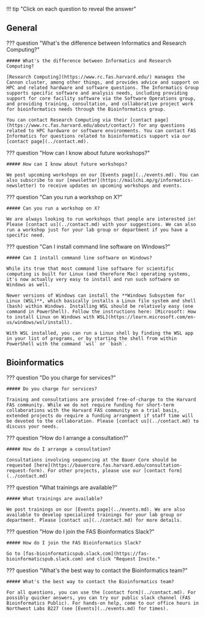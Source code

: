 <style>
/* FAQ styles */
    details > h5 {
        display: none;
    }
    article h3 {
        display: none;
    }
    summary {
        font-size: larger;
    }
</style>

!!! tip "Click on each question to reveal the answer"

## General

??? question "What's the difference between Informatics and Research Computing?"

    ##### What's the difference between Informatics and Research Computing?

    [Research Computing](https://www.rc.fas.harvard.edu/) manages the Cannon cluster, among other things, and provides advice and support on HPC and related hardware and software questions. The Informatics Group supports specific software and analysis needs, including providing support for core facility software via the Software Operations group, and providing training, consultation, and collaborative project work for bioinformatics needs through the Bioinformatics group. 

    You can contact Research Computing via their [contact page](https://www.rc.fas.harvard.edu/about/contact/) for any questions related to HPC hardware or software environments. You can contact FAS Informatics for questions related to bioinformatics support via our [contact page](../contact.md).
??? question "How can I know about future workshops?"

    ##### How can I know about future workshops?

    We post upcoming workshops on our [Events page](../events.md). You can also subscribe to our [newsletter](https://mailchi.mp/g/informatics-newsletter) to receive updates on upcoming workshops and events.

??? question "Can you run a workshop on X?"

    ##### Can you run a workshop on X?

    We are always looking to run workshops that people are interested in! Please [contact us](../contact.md) with your suggestions. We can also run a workshop just for your lab group or department if you have a specific need.

??? question "Can I install command line software on Windows?"

    ##### Can I install command line software on Windows?

    While its true that most command line software for scientific computing is built for Linux (and therefore Mac) operating systems, it's now actually very easy to install and run such software on Windows as well.

    Newer versions of Windows can install the **Windows Subsystem for Linux (WSL)**, which basically installs a Linux file system and shell (bash) within Windows. Installing WSL should be relatively easy (one command in PowerShell). Follow the instructions here: [Microsoft: How to install Linux on Windows with WSL](https://learn.microsoft.com/en-us/windows/wsl/install).

    With WSL installed, you can run a Linux shell by finding the WSL app in your list of programs, or by starting the shell from within PowerShell with the command `wsl` or `bash`.

## Bioinformatics

??? question "Do you charge for services?"

    ##### Do you charge for services?

    Training and consultations are provided free-of-charge to the Harvard FAS community. While we do not require funding for short-term collaborations with the Harvard FAS community on a trial basis, extended projects do require a funding arrangment if staff time will be devoted to the collaboration. Please [contact us](../contact.md) to discuss your needs.

??? question "How do I arrange a consultation?"

    ##### How do I arrange a consultation?

    Consultations involving sequencing at the Bauer Core should be requested [here](https://bauercore.fas.harvard.edu/consultation-request-form). For other projects, please use our [contact form](../contact.md)

??? question "What trainings are available?"

    ##### What trainings are available?

    We post trainings on our [Events page](../events.md). We are also available to develop specialized trainings for your lab group or department. Please [contact us](../contact.md) for more details. 

??? question "How do I join the FAS Bioinformatics Slack?"

    ##### How do I join the FAS Bioinformatics Slack?

    Go to [fas-bioinformaticspub.slack.com](https://fas-bioinformaticspub.slack.com) and click "Request Invite."

??? question "What's the best way to contact the Bioinformatics team?"

    ##### What's the best way to contact the Bioinformatics team?

    For all questions, you can use the [contact form](../contact.md). For possibly quicker answers, you can try our public slack channel (FAS Bioinformatics Public). For hands-on help, come to our office hours in Northwest Labs B227 (see [Events](../events.md) for times).

<!--
## Bauer Core Sequencing

??? question "How can I download my sequencing data?"

    ##### How can I download my sequencing data?

    See a list of recommended software tools for downloading sequencing data [here](./how-can-i-download-my-sequencing-data.md).
-->
